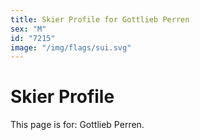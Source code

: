 ```yaml
---
title: Skier Profile for Gottlieb Perren
sex: "M"
id: "7215"
image: "/img/flags/sui.svg" 
---
```


# Skier Profile

This page is for: Gottlieb Perren.
    